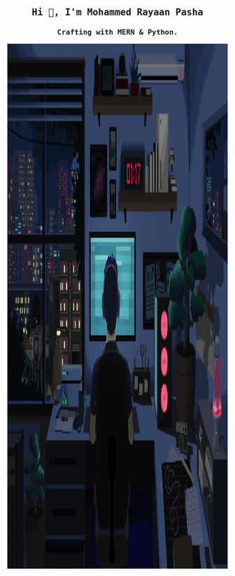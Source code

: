 <h2 align="center"><samp>Hi 👋, I'm Mohammed Rayaan Pasha</samp></h2>
<h3 align="center"><samp>Crafting with MERN & Python.</samp></h3>

<div align="center">
  <img src="./cover.gif" style="height:30vh;">
</div>
